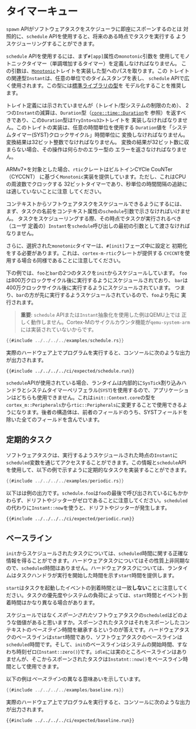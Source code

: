 # タイマーキュー

`spawn` APIがソフトウェアタスクをスケジューラに即座にスポーンするのとは
対照的に、`schedule` APIを使用すると、将来のある時点でタスクを実行する
ようスケジューリングすることができます。

`schedule` APIを使用するには、まず`#[app]`属性の`monotonic`引数を
使用してモノトニックタイマー（単調増加するタイマー）を定義しなければなりません。
この引数は、[`Monotonic`]トレイトを実装した型へのパスを取ります。この
トレイトの関連型`Instant`は、任意の単位でのタイムスタンプを表し、
`schedule` APIで広く使用されます。この型には[標準ライブラリの型][std-instant]を
モデル化することを推奨します。

トレイト定義には示されていませんが（トレイト/型システムの制限のため）、
2つの`Instant`の減算は、`Duration`型（[`core::time::Duration`]を
参照）を返すべきであり、この`Duration`型は`TryInto<u32>`トレイトを
実装しなければなりません。このトレイトの実装は、任意の時間単位を使用する
`Duration`値を「システムタイマー(SYST)クロックサイクル」時間単位に
変換しなければなりません。変換結果は32ビット整数でなければなりません。
変換の結果が32ビット数に収まらない場合、その操作は何らかのエラー型の
エラーを返さなければなりません。

[`Monotonic`]: ../../../api/rtic/trait.Monotonic.html
[std-instant]: https://doc.rust-lang.org/std/time/struct.Instant.html
[`core::time::Duration`]: https://doc.rust-lang.org/core/time/struct.Duration.html

ARMv7+を対象とした場合、`rtic`クレートはビルトインCYCle CouNTer（CYCCNT）
に基づく`Monotonic`実装を提供しています。ただし、これはCPUの周波数でクロックする
32ビットタイマーであり、秒単位の時間間隔の追跡には適していないことに注意
してください。

コンテキストからソフトウェアタスクをスケジュールできるようにするには、
まず、タスクの名前をコンテキスト属性の`schedule`引数で示さなければいけません。
タスクをスケジューリングする際、その時点でタスクが実行されるべき（ユーザ
定義の）`Instant`を`schedule`呼び出しの最初の引数として渡さなければ
なりません。

さらに、選択された`monotonic`タイマーは、`#[init]`フェーズ中に設定と
初期化をする必要があります。これは、`cortex-m-rtic`クレートが提供する
`CYCCNT`を使用する場合*も*同様であることに注意してください。

下の例では、`foo`と`bar`の2つのタスクを`init`からスケジュールしています。
`foo`は800万クロックサイクル後に実行するようにスケジュールされており、
`bar`は400万クロックサイクル後に実行するようにスケジュールされています。
つまり、`bar`の方が先に実行するようスケジュールされているので、`foo`より先に
実行されます。

> **重要**: `schedule` APIまたは`Instant`抽象化を使用した例はQEMU上では
> 正しく動作しません。Cortex-Mのサイクルカウンタ機能が`qemu-system-arm`
> には実装されていないからです。


``` rust
{{#include ../../../../examples/schedule.rs}}
```

実際のハードウェア上でプログラムを実行すると、コンソールに次のような出力が出力されます。

``` text
{{#include ../../../../ci/expected/schedule.run}}
```

`schedule`APIが使用されている場合、ランタイムは内部的に`SysTick`割り込みハンドラとシステムタイマーペリフェラル(`SYST`)を使用するので、アプリケーションはどちらも使用できません。これは`init::Context.core`の型を`cortex_m::Peripherals`から`rtic::Peripherals`に変更することで使用できるようになります。後者の構造体は、前者のフィールドのうち、SYSTフィールドを除いた全てのフィールドを含んでいます。

## 定期的タスク

ソフトウェアタスクは、実行するようスケジュールされた時点の`Instant`に`scheduled`変数を通じてアクセスすることができます。この情報と`schedule`APIを使用して、以下の例で示すように定期的なタスクを実装することができます。

``` rust
{{#include ../../../../examples/periodic.rs}}
```

以下はは例の出力です。`schedule.foo`は`foo`の最後で呼び出されているにもかかわらず、ドリフトやジッターがゼロであることに注意してください。`scheduled`の代わりに`Instant::now`を使うと、ドリフトやジッターが発生します。

``` text
{{#include ../../../../ci/expected/periodic.run}}
```

## ベースライン

`init`からスケジュールされたタスクについては、`scheduled`時間に関する正確な情報を得ることができます。ハードウェアタスクについてはその性質上非同期なので、`scheduled`時間はありません。ハードウェアタスクについては、ランタイムはタスクハンドラが実行を開始した時間を示す`start`時間を提供します。

`start`はタスクを起動したイベントの到着時間とは一致**しない**ことに注意してください。タスクの優先度やシステムの負荷によっては、`start`時間とイベント到着時間はかなり異なる場合があります。

スケジュールではなく*スポーンされた*ソフトウェアタスクの`scheduled`はどのような価値があると思いますか。スポーンされたタスクはそれをスポーンしたコンテキストの*ベースライン*時間を継承するというのが答えです。ハードウェアタスクのベースラインは`start`時間であり、ソフトウェアタスクのベースラインは`scheduled`時間です。そして、`init`のベースラインはシステムの開始時間、すなわち時刻ゼロ(`Instant::zero()`)です。`idle`には実のところベースラインはありませんが、そこからスポーンされたタスクは`Instatnt::now()`をベースライン時間として使用できます。

以下の例は*ベースライン*の異なる意味あいを示しています。

``` rust
{{#include ../../../../examples/baseline.rs}}
```

実際のハードウェア上でプログラムを実行すると、コンソールに次のような出力が出力されます。

``` text
{{#include ../../../../ci/expected/baseline.run}}
```
